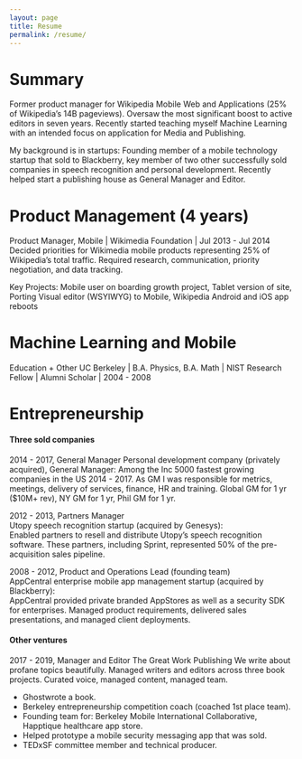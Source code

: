 ```yaml
---
layout: page
title: Resume
permalink: /resume/
---
```

<h1>Summary</h1>
Former product manager for Wikipedia Mobile Web and Applications (25% of Wikipedia’s 14B pageviews). Oversaw the most significant boost to active editors in seven years. Recently started teaching myself Machine Learning with an intended focus on application for Media and Publishing.

My background is in startups: Founding member of a mobile technology startup that sold to Blackberry, key member of two other successfully sold companies in speech recognition and personal development. Recently helped start a publishing house as General Manager and Editor.

<h1>Product Management (4 years)</h1>
Product Manager, Mobile | Wikimedia Foundation | Jul 2013 - Jul 2014
Decided priorities for Wikimedia mobile products representing 25% of Wikipedia’s total traffic. Required research, communication, priority negotiation, and data tracking.

Key Projects: Mobile user on boarding growth project, Tablet version of site, Porting Visual editor (WSYIWYG) to Mobile, Wikipedia Android and iOS app reboots

<h1>Machine Learning and Mobile</h1>

Education + Other
UC Berkeley | B.A. Physics, B.A. Math | NIST Research Fellow | Alumni Scholar | 2004 - 2008

<h1>Entrepreneurship</h1>

<h4>Three sold companies</h4>
2014 - 2017, General Manager  
Personal development company (privately acquired), General Manager:  
Among the Inc 5000 fastest growing companies in the US 2014 - 2017. As GM I was responsible for metrics, meetings, delivery of services, finance, HR and training. Global GM for 1 yr ($10M+ rev), NY GM for 1 yr, Phil GM for 1 yr.

2012 - 2013, Partners Manager  
Utopy speech recognition startup (acquired by Genesys):  
Enabled partners to resell and distribute Utopy’s speech recognition software. These partners, including Sprint, represented 50% of the pre-acquisition sales pipeline.

2008 - 2012, Product and Operations Lead (founding team)  
AppCentral enterprise mobile app management startup (acquired by Blackberry):  
AppCentral provided private branded AppStores as well as a security SDK for enterprises. Managed product requirements, delivered sales presentations, and managed client deployments.

<h4>Other ventures</h4>
2017 - 2019, Manager and Editor
The Great Work Publishing
We write about profane topics beautifully. Managed writers and editors across three book projects. Curated voice, managed content, managed team.

- Ghostwrote a book.
- Berkeley entrepreneurship competition coach (coached 1st place team).
- Founding team for: Berkeley Mobile International Collaborative, Happtique healthcare app store.
- Helped prototype a mobile security messaging app that was sold.
- TEDxSF committee member and technical producer.
